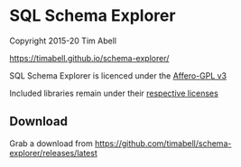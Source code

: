 # SQL Schema Explorer

Copyright 2015-20 Tim Abell

<https://timabell.github.io/schema-explorer/>

SQL Schema Explorer is licenced under the [Affero-GPL v3](static/agpl-3.0.txt)

Included libraries remain under their [respective licenses](static/license.html)

## Download

Grab a download from <https://github.com/timabell/schema-explorer/releases/latest>
